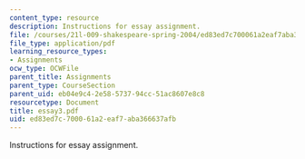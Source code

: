 ```yaml
---
content_type: resource
description: Instructions for essay assignment.
file: /courses/21l-009-shakespeare-spring-2004/ed83ed7c700061a2eaf7aba366637afb_essay3.pdf
file_type: application/pdf
learning_resource_types:
- Assignments
ocw_type: OCWFile
parent_title: Assignments
parent_type: CourseSection
parent_uid: eb04e9c4-2e58-5737-94cc-51ac8607e8c8
resourcetype: Document
title: essay3.pdf
uid: ed83ed7c-7000-61a2-eaf7-aba366637afb
---
```

Instructions for essay assignment.

